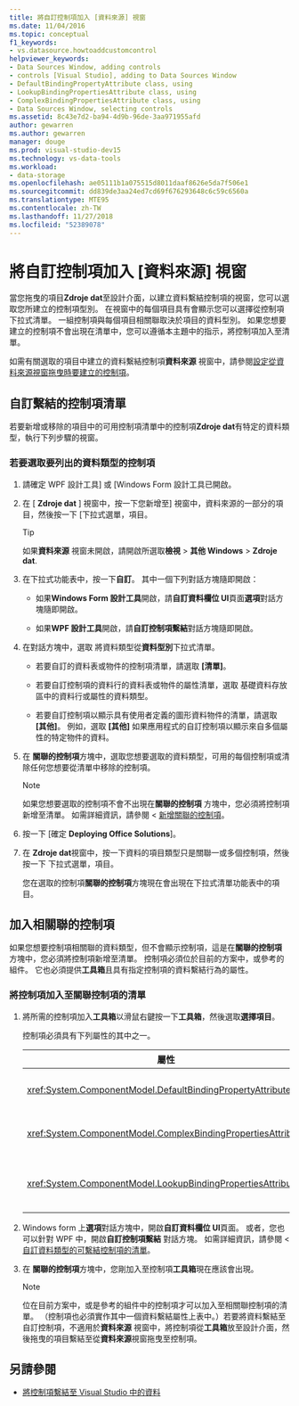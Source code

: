 ```yaml
---
title: 將自訂控制項加入 [資料來源] 視窗
ms.date: 11/04/2016
ms.topic: conceptual
f1_keywords:
- vs.datasource.howtoaddcustomcontrol
helpviewer_keywords:
- Data Sources Window, adding controls
- controls [Visual Studio], adding to Data Sources Window
- DefaultBindingPropertyAttribute class, using
- LookupBindingPropertiesAttribute class, using
- ComplexBindingPropertiesAttribute class, using
- Data Sources Window, selecting controls
ms.assetid: 8c43e7d2-ba94-4d9b-96de-3aa971955afd
author: gewarren
ms.author: gewarren
manager: douge
ms.prod: visual-studio-dev15
ms.technology: vs-data-tools
ms.workload:
- data-storage
ms.openlocfilehash: ae05111b1a075515d8011daaf8626e5da7f506e1
ms.sourcegitcommit: dd839de3aa24ed7cd69f676293648c6c59c6560a
ms.translationtype: MTE95
ms.contentlocale: zh-TW
ms.lasthandoff: 11/27/2018
ms.locfileid: "52389078"
---
```

# <a name="add-custom-controls-to-the-data-sources-window"></a>將自訂控制項加入 [資料來源] 視窗

當您拖曳的項目**Zdroje dat**至設計介面，以建立資料繫結控制項的視窗，您可以選取您所建立的控制項型別。 在視窗中的每個項目具有會顯示您可以選擇從控制項下拉式清單。 一組控制項與每個項目相關聯取決於項目的資料型別。 如果您想要建立的控制項不會出現在清單中，您可以遵循本主題中的指示，將控制項加入至清單。

如需有關選取的項目中建立的資料繫結控制項**資料來源** 視窗中，請參閱[設定從資料來源視窗拖曳時要建立的控制項](../data-tools/set-the-control-to-be-created-when-dragging-from-the-data-sources-window.md)。

## <a name="customize-the-bindable-controls-list"></a>自訂繫結的控制項清單

若要新增或移除的項目中的可用控制項清單中的控制項**Zdroje dat**有特定的資料類型，執行下列步驟的視窗。

### <a name="to-select-the-controls-to-be-listed-for-a-data-type"></a>若要選取要列出的資料類型的控制項

1. 請確定 WPF 設計工具] 或 [Windows Form 設計工具已開啟。

2. 在 [ **Zdroje dat** ] 視窗中，按一下您新增至] 視窗中，資料來源的一部分的項目，然後按一下 [下拉式選單，項目。

   > [!TIP]
   > 如果**資料來源** 視窗未開啟，請開啟所選取**檢視** > **其他 Windows** > **Zdroje dat**.

3. 在下拉式功能表中，按一下**自訂**。 其中一個下列對話方塊隨即開啟：

    - 如果**Windows Form 設計工具**開啟，請**自訂資料欄位 UI**頁面**選項**對話方塊隨即開啟。

    - 如果**WPF 設計工具**開啟，請**自訂控制項繫結**對話方塊隨即開啟。

4. 在對話方塊中，選取 將資料類型從**資料型別**下拉式清單。

    - 若要自訂的資料表或物件的控制項清單，請選取 **[清單]**。

    - 若要自訂控制項的資料行的資料表或物件的屬性清單，選取 基礎資料存放區中的資料行或屬性的資料類型。

    - 若要自訂控制項以顯示具有使用者定義的圖形資料物件的清單，請選取 **[其他]**。 例如，選取 **[其他]** 如果應用程式的自訂控制項以顯示來自多個屬性的特定物件的資料。

5. 在 **關聯的控制項**方塊中，選取您想要選取的資料類型，可用的每個控制項或清除任何您想要從清單中移除的控制項。

    > [!NOTE]
    > 如果您想要選取的控制項不會不出現在**關聯的控制項** 方塊中，您必須將控制項新增至清單。 如需詳細資訊，請參閱 <<c0> [ 新增關聯的控制項](#add-associated-controls)。

6. 按一下 [確定 **Deploying Office Solutions**]。

7. 在  **Zdroje dat**視窗中，按一下資料的項目類型只是關聯一或多個控制項，然後按一下 下拉式選單，項目。

     您在選取的控制項**關聯的控制項**方塊現在會出現在下拉式清單功能表中的項目。

## <a name="add-associated-controls"></a>加入相關聯的控制項

如果您想要控制項相關聯的資料類型，但不會顯示控制項，這是在**關聯的控制項** 方塊中，您必須將控制項新增至清單。 控制項必須位於目前的方案中，或參考的組件。 它也必須提供**工具箱**且具有指定控制項的資料繫結行為的屬性。

### <a name="to-add-controls-to-the-list-of-associated-controls"></a>將控制項加入至關聯控制項的清單

1. 將所需的控制項加入**工具箱**以滑鼠右鍵按一下**工具箱**，然後選取**選擇項目**。

     控制項必須具有下列屬性的其中之一。

    |屬性|描述|
    |---------------|-----------------|
    |<xref:System.ComponentModel.DefaultBindingPropertyAttribute>|實作簡單的控制項顯示資料，單一資料行 （或屬性） 的這個屬性，例如<xref:System.Windows.Forms.TextBox>。|
    |<xref:System.ComponentModel.ComplexBindingPropertiesAttribute>|實作這個屬性的控制項上，顯示清單 （或資料表） 的資料，例如<xref:System.Windows.Forms.DataGridView>。|
    |<xref:System.ComponentModel.LookupBindingPropertiesAttribute>|實作這個屬性的控制項上，顯示清單 （或資料表） 的資料，但是也需要呈現單一資料行或屬性，例如<xref:System.Windows.Forms.ComboBox>。|

2. Windows form 上**選項**對話方塊中，開啟**自訂資料欄位 UI**頁面。 或者，您也可以針對 WPF 中，開啟**自訂控制項繫結** 對話方塊。 如需詳細資訊，請參閱 <<c0> [ 自訂資料類型的可繫結控制項的清單](#customize-the-bindable-controls-list)。

3. 在 **關聯的控制項**方塊中，您剛加入至控制項**工具箱**現在應該會出現。

    > [!NOTE]
    > 位在目前方案中，或是參考的組件中的控制項才可以加入至相關聯控制項的清單。 （控制項也必須實作其中一個資料繫結屬性上表中。）若要將資料繫結至自訂控制項，不適用於**資料來源** 視窗中，將控制項從**工具箱**放至設計介面，然後拖曳的項目繫結至從**資料來源**視窗拖曳至控制項。

## <a name="see-also"></a>另請參閱

- [將控制項繫結至 Visual Studio 中的資料](../data-tools/bind-controls-to-data-in-visual-studio.md)